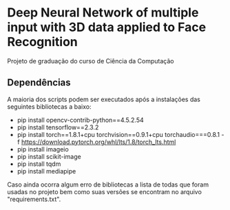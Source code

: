 
# Deep Neural Network of multiple input with 3D data applied to Face Recognition
Projeto de graduação do curso de Ciência da Computação

## Dependências
A maioria dos scripts podem ser executados após a instalações das seguintes bibliotecas a baixo:

 - pip install opencv-contrib-python==4.5.2.54
 - pip install tensorflow==2.3.2
 - pip install torch==1.8.1+cpu torchvision==0.9.1+cpu torchaudio===0.8.1 -f https://download.pytorch.org/whl/lts/1.8/torch_lts.html
 - pip install imageio
 - pip install scikit-image
 - pip install tqdm
 - pip install mediapipe

Caso ainda ocorra algum erro de bibliotecas a lista de todas que foram usadas no projeto bem como suas versões se encontram no arquivo "requirements.txt".
